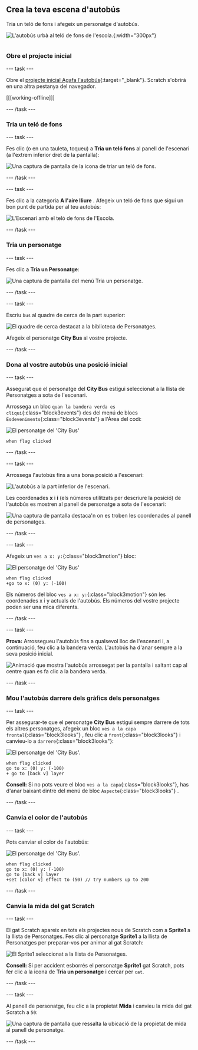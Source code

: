 ## Crea la teva escena d'autobús

<div style="display: flex; flex-wrap: wrap">
<div style="flex-basis: 200px; flex-grow: 1; margin-right: 15px;">
Tria un teló de fons i afegeix un personatge d'autobús.
</div>
<div>

![L'autobús urbà al teló de fons de l'escola.](images/bus-scene.png){:width="300px"}

</div>
</div>

### Obre el projecte inicial

--- task ---

Obre el [projecte inicial Agafa l'autobús](https://scratch.mit.edu/projects/582214330/editor){:target="_blank"}. Scratch s'obrirà en una altra pestanya del navegador.

[[[working-offline]]]

--- /task ---

### Tria un teló de fons

--- task ---

Fes clic (o en una tauleta, toqueu) a **Tria un teló fons** al panell de l'escenari (a l'extrem inferior dret de la pantalla):

![Una captura de pantalla de la icona de triar un teló de fons.](images/choose-a-backdrop.png)

--- /task ---

--- task ---

Fes clic a la categoria **A l'aire lliure** . Afegeix un teló de fons que sigui un bon punt de partida per al teu autobús:

![L'Escenari amb el teló de fons de l'Escola.](images/outdoor-backdrop.png)

--- /task ---

### Tria un personatge

--- task ---

Fes clic a **Tria un Personatge**:

![Una captura de pantalla del menú Tria un personatge.](images/choose-sprite-menu.png)

--- /task ---

--- task ---

Escriu `bus` al quadre de cerca de la part superior:

![El quadre de cerca destacat a la biblioteca de Personatges.](images/bus-search.png)

Afegeix el personatge **City Bus** al vostre projecte.

--- /task ---

### Dona al vostre autobús una posició inicial

--- task ---

Assegurat que el personatge del  **City Bus** estigui seleccionat a la llista de Personatges a sota de l'escenari.

Arrossega un bloc `quan la bandera verda es cliqui`{:class="block3events"} des del menú de blocs `Esdeveniments`{:class="block3events"} a l'Àrea del codi:

![El personatge del 'City Bus'](images/bus-sprite.png)

```blocks3
when flag clicked
```

--- /task ---

--- task ---

Arrossega l'autobús fins a una bona posició a l'escenari:

![L'autobús a la part inferior de l'escenari.](images/bus-bottom-middle.png)

Les coordenades **x** i **i** (els números utilitzats per descriure la posició) de l'autobús es mostren al panell de personatge a sota de l'escenari:

![Una captura de pantalla destaca'n on es troben les coordenades al panell de personatges.](images/coords-sprite-pane.png)

--- /task ---

--- task ---

Afegeix un `ves a x: y:`{:class="block3motion"} bloc:

![El personatge del 'City Bus'](images/bus-sprite.png)

```blocks3
when flag clicked
+go to x: (0) y: (-100)
```

Els números del bloc `ves a x: y:`{:class="block3motion"} són les coordenades x i y actuals de l'autobús. Els números del vostre projecte poden ser una mica diferents.

--- /task ---

--- task ---

**Prova:** Arrossegueu l'autobús fins a qualsevol lloc de l'escenari i, a continuació, feu clic a la bandera verda. L'autobús ha d'anar sempre a la seva posició inicial.

![Animació que mostra l'autobús arrossegat per la pantalla i saltant cap al centre quan es fa clic a la bandera verda.](images/drag-bus.gif)

--- /task ---

### Mou l'autobús darrere dels gràfics dels personatges

--- task ---

Per assegurar-te que el personatge **City Bus** estigui sempre darrere de tots els altres personatges, afegeix un bloc `ves a la capa frontal`{:class="block3looks"} , feu clic a `front`{:class="block3looks"} i canvieu-lo a `darrere`{:class="block3looks"}:

![El personatge del 'City Bus'.](images/bus-sprite.png)

```blocks3
when flag clicked
go to x: (0) y: (-100)
+ go to [back v] layer
```

**Consell:** Si no pots veure el bloc `ves a la capa`{:class="block3looks"}, has d'anar baixant dintre del menú de bloc  `Aspecte`{:class="block3looks"} .

--- /task ---

### Canvia el color de l'autobús

--- task ---

Pots canviar el color de l'autobús:

![El personatge del 'City Bus'.](images/bus-sprite.png)

```blocks3
when flag clicked
go to x: (0) y: (-100)
go to [back v] layer
+set [color v] effect to (50) // try numbers up to 200
```

--- /task ---

### Canvia la mida del gat Scratch

--- task ---

El gat Scratch apareix en tots els projectes nous de Scratch com a **Sprite1** a la llista de Personatges. Fes clic al personatge **Sprite1** a la llista de Personatges per preparar-vos per animar al gat Scratch:

![El Sprite1 seleccionat a la llista de Personatges.](images/sprite1-selected.png)

**Consell:** Si per accident esborrés el personatge **Sprite1** gat Scratch, pots fer clic a la icona de **Tria un personatge** i cercar per `cat`.

--- /task ---

--- task ---

Al panell de personatge, feu clic a la propietat **Mida** i canvieu la mida del gat Scratch a `50`:

![Una captura de pantalla que ressalta la ubicació de la propietat de mida al panell de personatge.](images/sprite-pane-size.png)

--- /task --- 
